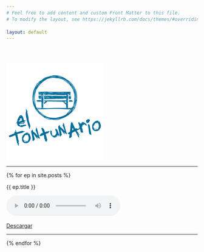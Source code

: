 ```yaml
---
# Feel free to add content and custom Front Matter to this file.
# To modify the layout, see https://jekyllrb.com/docs/themes/#overriding-theme-defaults

layout: default
---
```


<div class="has-text-centered">
  <img src="/img/logo-big.png" width="256" height="256" style="margin-top: 3em"/>
  <hr/>
  {% for ep in site.posts %}
    <div>
      <p>
        {{ ep.title }}
      </p>
      <audio controls>
        <source src="{{ ep.mp3 }}" type="audio/ogg">
      </audio>
      <p class="is-size-7">
        <a href="{{ ep.mp3 }}" target="_blank">Descargar</a>
      </p>
      <hr/>
    </div>
  {% endfor %}
</div>